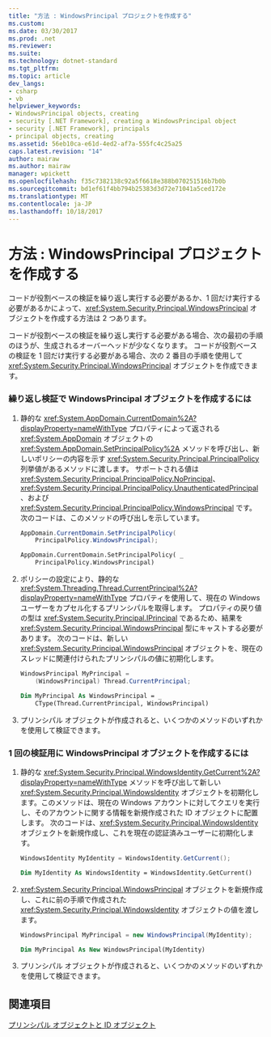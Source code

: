 ```yaml
---
title: "方法 : WindowsPrincipal プロジェクトを作成する"
ms.custom: 
ms.date: 03/30/2017
ms.prod: .net
ms.reviewer: 
ms.suite: 
ms.technology: dotnet-standard
ms.tgt_pltfrm: 
ms.topic: article
dev_langs:
- csharp
- vb
helpviewer_keywords:
- WindowsPrincipal objects, creating
- security [.NET Framework], creating a WindowsPrincipal object
- security [.NET Framework], principals
- principal objects, creating
ms.assetid: 56eb10ca-e61d-4ed2-af7a-555fc4c25a25
caps.latest.revision: "14"
author: mairaw
ms.author: mairaw
manager: wpickett
ms.openlocfilehash: f35c7382138c92a5f6618e388b070251516b7b0b
ms.sourcegitcommit: bd1ef61f4bb794b25383d3d72e71041a5ced172e
ms.translationtype: MT
ms.contentlocale: ja-JP
ms.lasthandoff: 10/18/2017
---
```

# <a name="how-to-create-a-windowsprincipal-object"></a>方法 : WindowsPrincipal プロジェクトを作成する
コードが役割ベースの検証を繰り返し実行する必要があるか、1 回だけ実行する必要があるかによって、<xref:System.Security.Principal.WindowsPrincipal> オブジェクトを作成する方法は 2 つあります。  
  
 コードが役割ベースの検証を繰り返し実行する必要がある場合、次の最初の手順のほうが、生成されるオーバーヘッドが少なくなります。 コードが役割ベースの検証を 1 回だけ実行する必要がある場合、次の 2 番目の手順を使用して <xref:System.Security.Principal.WindowsPrincipal> オブジェクトを作成できます。  
  
### <a name="to-create-a-windowsprincipal-object-for-repeated-validation"></a>繰り返し検証で WindowsPrincipal オブジェクトを作成するには  
  
1.  静的な <xref:System.AppDomain.CurrentDomain%2A?displayProperty=nameWithType> プロパティによって返される <xref:System.AppDomain> オブジェクトの <xref:System.AppDomain.SetPrincipalPolicy%2A> メソッドを呼び出し、新しいポリシーの内容を示す <xref:System.Security.Principal.PrincipalPolicy> 列挙値があるメソッドに渡します。 サポートされる値は <xref:System.Security.Principal.PrincipalPolicy.NoPrincipal>、<xref:System.Security.Principal.PrincipalPolicy.UnauthenticatedPrincipal>、および <xref:System.Security.Principal.PrincipalPolicy.WindowsPrincipal> です。 次のコードは、このメソッドの呼び出しを示しています。  
  
    ```csharp  
    AppDomain.CurrentDomain.SetPrincipalPolicy(  
        PrincipalPolicy.WindowsPrincipal);  
    ```  
  
    ```vb  
    AppDomain.CurrentDomain.SetPrincipalPolicy( _  
        PrincipalPolicy.WindowsPrincipal)  
    ```  
  
2.  ポリシーの設定により、静的な <xref:System.Threading.Thread.CurrentPrincipal%2A?displayProperty=nameWithType> プロパティを使用して、現在の Windows ユーザーをカプセル化するプリンシパルを取得します。 プロパティの戻り値の型は <xref:System.Security.Principal.IPrincipal> であるため、結果を <xref:System.Security.Principal.WindowsPrincipal> 型にキャストする必要があります。 次のコードは、新しい <xref:System.Security.Principal.WindowsPrincipal> オブジェクトを、現在のスレッドに関連付けられたプリンシパルの値に初期化します。  
  
    ```csharp  
    WindowsPrincipal MyPrincipal =   
        (WindowsPrincipal) Thread.CurrentPrincipal;  
    ```  
  
    ```vb  
    Dim MyPrincipal As WindowsPrincipal = _  
        CType(Thread.CurrentPrincipal, WindowsPrincipal)   
    ```  
  
3.  プリンシパル オブジェクトが作成されると、いくつかのメソッドのいずれかを使用して検証できます。  
  
### <a name="to-create-a-windowsprincipal-object-for-a-single-validation"></a>1 回の検証用に WindowsPrincipal オブジェクトを作成するには  
  
1.  静的な <xref:System.Security.Principal.WindowsIdentity.GetCurrent%2A?displayProperty=nameWithType> メソッドを呼び出して新しい <xref:System.Security.Principal.WindowsIdentity> オブジェクトを初期化します。このメソッドは、現在の Windows アカウントに対してクエリを実行し、そのアカウントに関する情報を新規作成された ID オブジェクトに配置します。 次のコードは、<xref:System.Security.Principal.WindowsIdentity> オブジェクトを新規作成し、これを現在の認証済みユーザーに初期化します。  
  
    ```csharp  
    WindowsIdentity MyIdentity = WindowsIdentity.GetCurrent();  
    ```  
  
    ```vb  
    Dim MyIdentity As WindowsIdentity = WindowsIdentity.GetCurrent()  
    ```  
  
2.  <xref:System.Security.Principal.WindowsPrincipal> オブジェクトを新規作成し、これに前の手順で作成された <xref:System.Security.Principal.WindowsIdentity> オブジェクトの値を渡します。  
  
    ```csharp  
    WindowsPrincipal MyPrincipal = new WindowsPrincipal(MyIdentity);  
    ```  
  
    ```vb  
    Dim MyPrincipal As New WindowsPrincipal(MyIdentity)  
    ```  
  
3.  プリンシパル オブジェクトが作成されると、いくつかのメソッドのいずれかを使用して検証できます。  
  
## <a name="see-also"></a>関連項目  
 [プリンシパル オブジェクトと ID オブジェクト](../../../docs/standard/security/principal-and-identity-objects.md)

